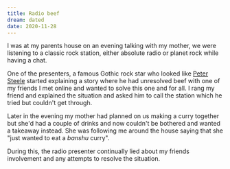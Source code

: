 ```yaml
---
title: Radio beef
dream: dated
date: 2020-11-28
---
```


I was at my parents house on an evening talking with my mother, we were listening to a classic rock station, either absolute radio or planet rock while having a chat.

One of the presenters, a famous Gothic rock star who looked like [Peter Steele](https://en.wikipedia.org/wiki/Peter_Steele) started explaining a story where he had unresolved beef with one of my friends I met online and wanted to solve this one and for all. I rang my friend and explained the situation and asked him to call the station which he tried but couldn't get through.

Later in the evening my mother had planned on us making a curry together but she'd had a couple of drinks and now couldn't be bothered and wanted a takeaway instead. She was following me around the house saying that she "just wanted to eat a *banshu* curry".

During this, the radio presenter continually lied about my friends involvement and any attempts to resolve the situation.
